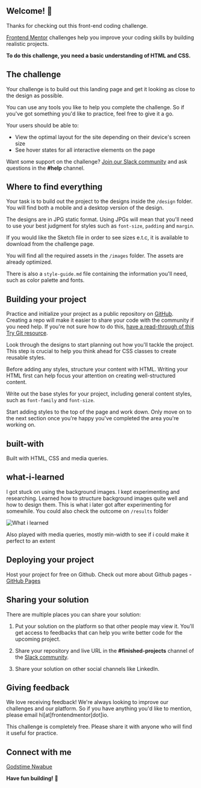 


## Welcome! 👋

Thanks for checking out this front-end coding challenge.

[Frontend Mentor](https://www.frontendmentor.io) challenges help you improve your coding skills by building realistic projects.

**To do this challenge, you need a basic understanding of HTML and CSS.**

## The challenge

Your challenge is to build out this landing page and get it looking as close to the design as possible.

You can use any tools you like to help you complete the challenge. So if you've got something you'd like to practice, feel free to give it a go.

Your users should be able to: 

- View the optimal layout for the site depending on their device's screen size
- See hover states for all interactive elements on the page

Want some support on the challenge? [Join our Slack community](https://www.frontendmentor.io/slack) and ask questions in the **#help** channel.

## Where to find everything

Your task is to build out the project to the designs inside the `/design` folder. You will find both a mobile and a desktop version of the design. 

The designs are in JPG static format. Using JPGs will mean that you'll need to use your best judgment for styles such as `font-size`, `padding` and `margin`. 

If you would like the Sketch file in order to see sizes e.t.c, it is available to download from the challenge page.

You will find all the required assets in the `/images` folder. The assets are already optimized.

There is also a `style-guide.md` file containing the information you'll need, such as color palette and fonts.

## Building your project

Practice and initialize your project as a public repository on [GitHub](https://github.com/). Creating a repo will make it easier to share your code with the community if you need help. If you're not sure how to do this, [have a read-through of this Try Git resource](https://try.github.io/).

Look through the designs to start planning out how you'll tackle the project. This step is crucial to help you think ahead for CSS classes to create reusable styles.

Before adding any styles, structure your content with HTML. Writing your HTML first can help focus your attention on creating well-structured content.

Write out the base styles for your project, including general content styles, such as `font-family` and `font-size`.

Start adding styles to the top of the page and work down. Only move on to the next section once you're happy you've completed the area you're working on.

## built-with

Built with HTML, CSS and media queries.

## what-i-learned

I got stuck on using the background images. I kept experimenting and researching. Learned how to structure background images quite well and how to design them. This is what i later got after experimenting for somewhile. You could also check the outcome on `/results` folder

![What i learned](https://user-images.githubusercontent.com/57639474/182977872-64c819a9-980e-4eee-b58c-6132ef0af737.jpg)


Also played with media queries, mostly min-width to see if i could make it perfect to an extent

## Deploying your project

Host your project for free on Github. Check out more about Github pages - [GitHub Pages](https://pages.github.com/)

## Sharing your solution

There are multiple places you can share your solution:

1. Put your solution on the platform so that other people may view it. You'll get access to feedbacks that can help you write better code for the upcoming project.

2. Share your repository and live URL in the **#finished-projects** channel of the [Slack community](https://www.frontendmentor.io/slack). 

3. Share your solution on other social channels like LinkedIn.


## Giving feedback

We love receiving feedback! We're always looking to improve our challenges and our platform. So if you have anything you'd like to mention, please email hi[at]frontendmentor[dot]io.

This challenge is completely free. Please share it with anyone who will find it useful for practice.

## Connect with me

[Godstime Nwabue](https://linktr.ee/godstimenwabue)


**Have fun building!** 🚀 
